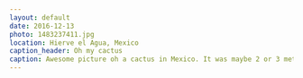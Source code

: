 ```yaml
---
layout: default
date: 2016-12-13
photo: 1483237411.jpg
location: Hierve el Agua, Mexico
caption_header: Oh my cactus
caption: Awesome picture oh a cactus in Mexico. It was maybe 2 or 3 meters hu
---
```

